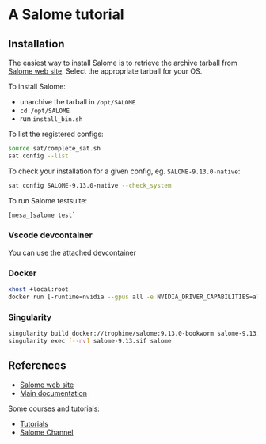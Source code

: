 # A Salome tutorial

## Installation

The easiest way to install Salome is to retrieve the archive tarball from [Salome web site](https://www.salome-platform.org/).
Select the appropriate tarball for your OS.

To install Salome:

* unarchive the tarball in `/opt/SALOME`
* `cd /opt/SALOME`
* run `install_bin.sh`

To list the registered configs:

```bash
source sat/complete_sat.sh
sat config --list
```

To check your installation for a given config, eg. `SALOME-9.13.0-native`:

```bash
sat config SALOME-9.13.0-native --check_system
```

To run Salome testsuite:

```bash
[mesa_]salome test`
```

### Vscode devcontainer

You can use the attached devcontainer

### Docker

```bash
xhost +local:root
docker run [-runtime=nvidia --gpus all -e NVIDIA_DRIVER_CAPABILITIES=all] -it --rm  --name salome -e DISPLAY -v /tmp/.X11-unix:/tmp/.X11-unix trophime/salome:9.13.0-bookworm
```

### Singularity

```bash
singularity build docker://trophime/salome:9.13.0-bookworm salome-9.13.sif
singularity exec [--nv] salome-9.13.sif salome
```


## References

* [Salome web site](https://www.salome-platform.org/)
* [Main documentation](https://docs.salome-platform.org/latest/main/index.html)

Some courses and tutorials:

* [Tutorials](https://www.youtube.com/playlist?list=PLgvBxFyGVRbZZz4wVvP36xXQL-S81RZsc)
* [Salome Channel](https://www.youtube.com/channel/UCm7CSP3v1VF6brzmTlV9c3Q)
